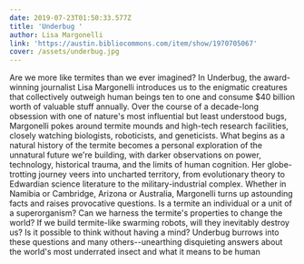 ```yaml
---
date: 2019-07-23T01:50:33.577Z
title: 'Underbug '
author: Lisa Margonelli
link: 'https://austin.bibliocommons.com/item/show/1970705067'
cover: /assets/underbug.jpg
---
```

Are we more like termites than we ever imagined? In Underbug, the
award-winning journalist Lisa Margonelli introduces us to the enigmatic
creatures that collectively outweigh human beings ten to one and consume $40
billion worth of valuable stuff annually. Over the course of a decade-long
obsession with one of nature's most influential but least understood bugs,
Margonelli pokes around termite mounds and high-tech research facilities,
closely watching biologists, roboticists, and geneticists. What begins as a
natural history of the termite becomes a personal exploration of the unnatural
future we're building, with darker observations on power, technology,
historical trauma, and the limits of human cognition. Her globe-trotting
journey veers into uncharted territory, from evolutionary theory to Edwardian
science literature to the military-industrial complex. Whether in Namibia or
Cambridge, Arizona or Australia, Margonelli turns up astounding facts and
raises provocative questions. Is a termite an individual or a unit of a
superorganism? Can we harness the termite's properties to change the world? If
we build termite-like swarming robots, will they inevitably destroy us? Is it
possible to think without having a mind? Underbug burrows into these questions
and many others--unearthing disquieting answers about the world's most
underrated insect and what it means to be human
